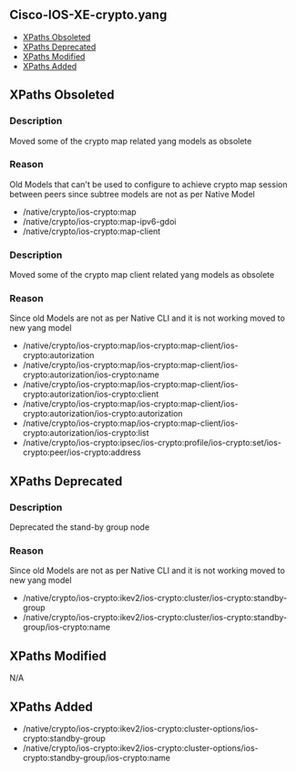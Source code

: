 ## Cisco-IOS-XE-crypto.yang

- [XPaths Obsoleted](#xpaths-obsoleted)
- [XPaths Deprecated](#xpaths-deprecated)
- [XPaths Modified](#xpaths-modified)
- [XPaths Added](#xpaths-added)

## XPaths Obsoleted

### Description
Moved some of the crypto map related yang models as obsolete

### Reason
Old Models that can't be used to configure to achieve crypto map session between peers since subtree models are not as per Native Model

- /native/crypto/ios-crypto:map
- /native/crypto/ios-crypto:map-ipv6-gdoi
- /native/crypto/ios-crypto:map-client

### Description
Moved some of the crypto map client related yang models as obsolete

### Reason
Since old Models are not as per Native CLI and it is not working moved to new yang model

- /native/crypto/ios-crypto:map/ios-crypto:map-client/ios-crypto:autorization
- /native/crypto/ios-crypto:map/ios-crypto:map-client/ios-crypto:autorization/ios-crypto:name
- /native/crypto/ios-crypto:map/ios-crypto:map-client/ios-crypto:autorization/ios-crypto:client
- /native/crypto/ios-crypto:map/ios-crypto:map-client/ios-crypto:autorization/ios-crypto:autorization
- /native/crypto/ios-crypto:map/ios-crypto:map-client/ios-crypto:autorization/ios-crypto:list
- /native/crypto/ios-crypto:ipsec/ios-crypto:profile/ios-crypto:set/ios-crypto:peer/ios-crypto:address

## XPaths Deprecated

### Description
Deprecated the stand-by group node

### Reason
Since old Models are not as per Native CLI and it is not working moved to new yang model

- /native/crypto/ios-crypto:ikev2/ios-crypto:cluster/ios-crypto:standby-group
- /native/crypto/ios-crypto:ikev2/ios-crypto:cluster/ios-crypto:standby-group/ios-crypto:name

## XPaths Modified
N/A

## XPaths Added

- /native/crypto/ios-crypto:ikev2/ios-crypto:cluster-options/ios-crypto:standby-group
- /native/crypto/ios-crypto:ikev2/ios-crypto:cluster-options/ios-crypto:standby-group/ios-crypto:name
